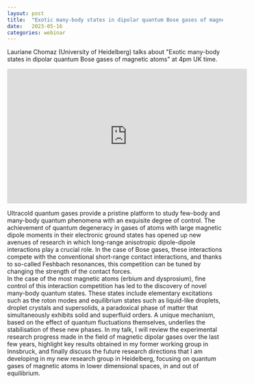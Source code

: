 ```yaml
---
layout: post
title:  "Exotic many-body states in dipolar quantum Bose gases of magnetic atoms"
date:   2023-05-16
categories: webinar
---
```


Lauriane Chomaz (University of Heidelberg) talks about "Exotic many-body states in dipolar quantum Bose gases of magnetic atoms" at 4pm UK time.

<iframe width="560" height="315" src="https://youtu.be/Md7lr2KyJww" title="YouTube video player" frameborder="0" allow="accelerometer; autoplay; clipboard-write; encrypted-media; gyroscope; picture-in-picture" allowfullscreen></iframe>
                                                                                                                                     
Ultracold quantum gases provide a pristine platform to study few-body and many-body quantum phenomena with an exquisite degree of control. 
The achievement of quantum degeneracy in gases of atoms with large magnetic dipole moments in their electronic ground states has opened up new avenues of research in which long-range anisotropic dipole-dipole interactions play a crucial role. 
In the case of Bose gases, these interactions compete with the conventional short-range contact interactions, and thanks to so-called Feshbach resonances, this competition can be tuned by changing the strength of the contact forces.  
In the case of the most magnetic atoms (erbium and dysprosium), fine control of this interaction competition has led to the discovery of novel many-body quantum states. 
These states include elementary excitations such as the roton modes and equilibrium states such as liquid-like droplets, droplet crystals and supersolids, a paradoxical phase of matter that simultaneously exhibits solid and superfluid orders. 
A unique mechanism, based on the effect of quantum fluctuations themselves, underlies the stabilisation of these new phases. 
In my talk, I will review the experimental research progress made in the field of magnetic dipolar gases over the last few years, highlight key results obtained in my former working group in Innsbruck, and finally discuss the future research directions that I am developing in my new research group in Heidelberg, focusing on quantum gases of magnetic atoms in lower dimensional spaces, in and out of equilibrium.
